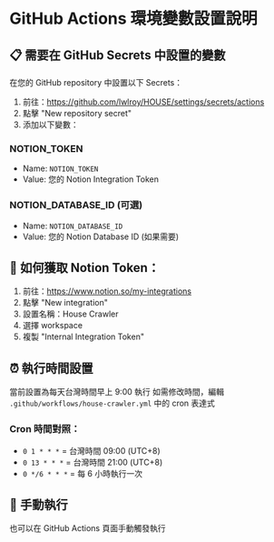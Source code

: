 # GitHub Actions 環境變數設置說明

## 📋 需要在 GitHub Secrets 中設置的變數

在您的 GitHub repository 中設置以下 Secrets：

1. 前往：https://github.com/lwlroy/HOUSE/settings/secrets/actions
2. 點擊 "New repository secret"
3. 添加以下變數：

### NOTION_TOKEN
- Name: `NOTION_TOKEN`
- Value: 您的 Notion Integration Token

### NOTION_DATABASE_ID (可選)
- Name: `NOTION_DATABASE_ID` 
- Value: 您的 Notion Database ID (如果需要)

## 🔧 如何獲取 Notion Token：

1. 前往：https://www.notion.so/my-integrations
2. 點擊 "New integration"
3. 設置名稱：House Crawler
4. 選擇 workspace
5. 複製 "Internal Integration Token"

## ⏰ 執行時間設置

當前設置為每天台灣時間早上 9:00 執行
如需修改時間，編輯 `.github/workflows/house-crawler.yml` 中的 cron 表達式

### Cron 時間對照：
- `0 1 * * *` = 台灣時間 09:00 (UTC+8)
- `0 13 * * *` = 台灣時間 21:00 (UTC+8)
- `0 */6 * * *` = 每 6 小時執行一次

## 🚀 手動執行

也可以在 GitHub Actions 頁面手動觸發執行

